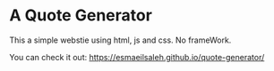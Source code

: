 # A Quote Generator

This a simple webstie using html, js and css. No frameWork.

You can check it out:
https://esmaeilsaleh.github.io/quote-generator/
